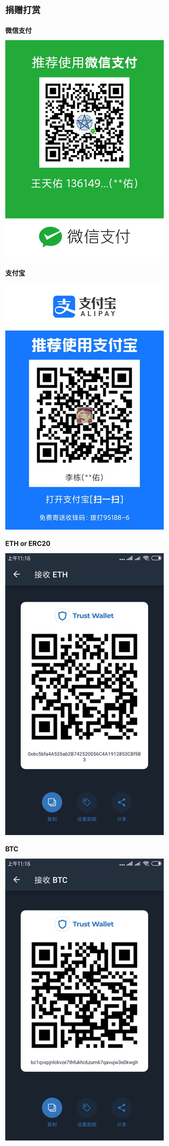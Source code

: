 # 捐赠打赏

## 微信支付

![](../.gitbook/assets/1779f6a2493c2649cf67b84b11733d3f.jpg)

## 支付宝

![](../.gitbook/assets/9304dfd7a84917a2a1364f70e5e1c023.jpg)

## ETH or ERC20

![](../.gitbook/assets/screenshot_2020-03-25-11-16-44-118_com.wallet.cry.png)

## BTC

![](../.gitbook/assets/screenshot_2020-03-25-11-16-30-068_com.wallet.cry.png)

